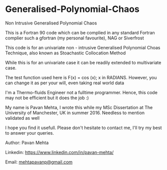 # Generalised-Polynomial-Chaos
Non Intrusive Generalised Polynomial Chaos

This is a Fortran 90 code which can be complied in any standard Fortran complier such a gfortran (my personal favourite), NAG or Siverfrost

This code is for an univariate non - intrusive Generalised Polynomial Choas Technique, also known as Stoachastic Collocation Method 

While this is for an univariate case it can be readily extended to multivariate case. 

The test function used here is F(x) = cos (x); x in RADIANS. However, you can change it as per your will, even taking real world data

I'm a Thermo-fluids Engineer not a fulltime programmer. Hence, this code may not be efficient but it does the job :)

My name is Pavan Mehta, I wrote this while my MSc Dissertation at The University of Manchester, UK in summer 2016. Needless to mention validated as well

I hope you find it usefull. Please don't hesitate to contact me, I'll try my best to answer your queries. 

Author: Pavan Mehta

Linkedin: https://www.linkedin.com/in/pavan-mehta/

Email: mehtapavanp@gmail.com 
